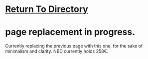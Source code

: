 # [Return To Directory](https://nobodyteam.com)
# page replacement in progress.

Currently replacing the previous page with this one, for the sake of minimalism and clarity. NBD currently holds 258€.
